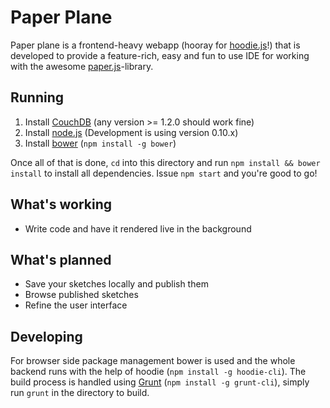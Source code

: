 # Paper Plane

Paper plane is a frontend-heavy webapp (hooray for [hoodie.js](http://hood.ie)!)
that is developed to provide a feature-rich, easy and fun to use IDE for working
with the awesome [paper.js](http://paperjs.org)-library.

## Running

1. Install [CouchDB](https://couchdb.apache.org/) (any version >= 1.2.0
	should work fine)
2. Install [node.js](http://nodejs.org) (Development is using version 0.10.x)
3. Install [bower](http://bower.io) (`npm install -g bower`)

Once all of that is done, `cd` into this directory and run `npm install && bower
install` to install all dependencies. Issue `npm start` and you're good to go!

## What's working

* Write code and have it rendered live in the background

## What's planned

* Save your sketches locally and publish them
* Browse published sketches
* Refine the user interface

## Developing

For browser side package management bower is used and the whole backend runs
with the help of hoodie (`npm install -g hoodie-cli`). The build process is
handled using [Grunt](http://gruntjs.com/) (`npm install -g grunt-cli`),
simply run `grunt` in the directory to build.